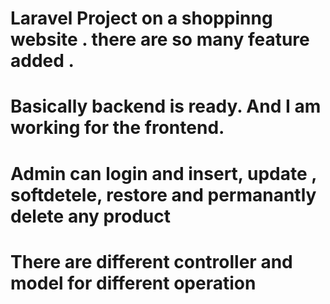 # Laravel Project on a shoppinng website . there are so many feature added . 
# Basically backend is ready. And I am working for the frontend.
# Admin can login and insert, update , softdetele, restore and permanantly delete any product
# There are different controller and model for different operation
